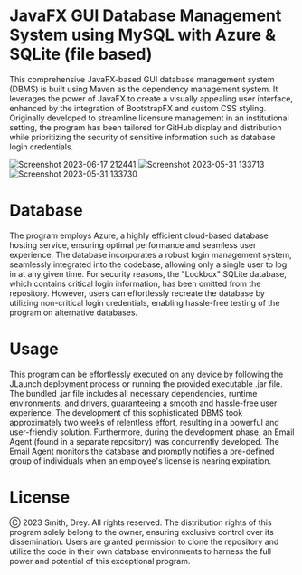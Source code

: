 # JavaFX GUI Database Management System using MySQL with Azure & SQLite (file based)

This comprehensive JavaFX-based GUI database management system (DBMS) is built using Maven as the dependency management system. It leverages the power of JavaFX to create a visually appealing user interface, enhanced by the integration of BootstrapFX and custom CSS styling. Originally developed to streamline licensure management in an institutional setting, the program has been tailored for GitHub display and distribution while prioritizing the security of sensitive information such as database login credentials.

![Screenshot 2023-06-17 212441](https://github.com/smithd36/medical-license-tracking-gui-system/assets/90289165/8c6eae98-bc1f-43f0-9256-54b7131a7fc4)
![Screenshot 2023-05-31 133713](https://github.com/smithd36/mysql-javafx-medical-license-system/assets/90289165/7ad64402-6176-499d-ab4d-b48a8e5680b0)
![Screenshot 2023-05-31 133730](https://github.com/smithd36/mysql-javafx-medical-license-system/assets/90289165/19515ee5-e1ca-4827-94e9-e32eaf3539b0)


# Database
The program employs Azure, a highly efficient cloud-based database hosting service, ensuring optimal performance and seamless user experience. The database incorporates a robust login management system, seamlessly integrated into the codebase, allowing only a single user to log in at any given time. For security reasons, the "Lockbox" SQLite database, which contains critical login information, has been omitted from the repository. However, users can effortlessly recreate the database by utilizing non-critical login credentials, enabling hassle-free testing of the program on alternative databases.

# Usage
This program can be effortlessly executed on any device by following the JLaunch deployment process or running the provided executable .jar file. The bundled .jar file includes all necessary dependencies, runtime environments, and drivers, guaranteeing a smooth and hassle-free user experience. The development of this sophisticated DBMS took approximately two weeks of relentless effort, resulting in a powerful and user-friendly solution. Furthermore, during the development phase, an Email Agent (found in a separate repository) was concurrently developed. The Email Agent monitors the database and promptly notifies a pre-defined group of individuals when an employee's license is nearing expiration.

# License
Ⓒ 2023 Smith, Drey. All rights reserved. The distribution rights of this program solely belong to the owner, ensuring exclusive control over its dissemination. Users are granted permission to clone the repository and utilize the code in their own database environments to harness the full power and potential of this exceptional program.
